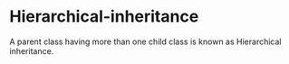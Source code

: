 # Hierarchical-inheritance
A parent class having more than one child class is known as Hierarchical inheritance.
